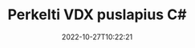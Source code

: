 ---
############################# Static ############################
layout: "auto-gen-merger"
date: 2022-10-27T10:22:21
draft: false
otherformats: docm docx dot dotm dotx epub html mht mhtml odp ods odt one otp ott pdf

############################# Head ############################
head_title: "Perkelti VDX puslapius C#"
head_description: "Perkelkite puslapius VDX dokumente C# į bet kurią vietą naudodami dokumentų sujungimo API."

############################# Header ############################
title: "Perkelti VDX puslapius C#"
description: "Perkelkite VDX puslapius su keliomis .NET kodo eilutėmis."
bg_image: "https://cms.admin.containerize.com/templates/aspose/App_Themes/V3/images/bg/header1.png"
bg_overlay: false
button:
    enable: true
    icon: "fas fa-arrow-down"
    label: "Atsisiųskite nemokamą bandomąją versiją"
    link: "https://downloads.groupdocs.com/merger/net"

############################# SubMenu ############################
submenu:
    enable: true

    left:
        img_alt: "GroupDocs.Merger for .NET"
        image: "https://cms.admin.containerize.com/templates/groupdocs/images/product-logos/90x90-noborder/groupdocs-merger-net.png"
        product: "GroupDocs.Merger"
        platform: ".NET"

    middle:
        button:

            # button loop
            - link: "https://apireference.groupdocs.com/merger/net"
              text: "API nuoroda"

            # button loop
            - link: "https://github.com/groupdocs-merger"
              text: "Kodo pavyzdžiai"

            # button loop
            - link: "https://products.groupdocs.app/merger/family"
              text: "Tiesioginės demonstracinės versijos"

            # button loop
            - link: "https://purchase.groupdocs.com/pricing/merger/net"
              text: "Kainodara"

    right:
        link_download: "https://downloads.groupdocs.com/merger"
        link_learn: "https://docs.groupdocs.com/merger/net"
        link_buy: "https://purchase.groupdocs.com"

############################# About ############################
about:
    enable: true
    title: "Apie GroupDocs.Merger for .NET API"
    content: |
        [GroupDocs.Merger for .NET](/lt/merger/net/) siūlo paprastą sprendimą saugiai sujungti ir padalyti iš įvairių dokumentų formatų, įskaitant PDF, Microsoft Office (Word, Excel, PowerPoint). , OneNote), OpenDocument, HTML, vaizdus ir daugelį kitų .NET programose. Pridėję vos kelias kodo eilutes, atlikite kelias dokumento operacijas, pvz., perkelkite, pašalinkite, pasukite, sukeiskite, išskleiskite arba pakeiskite dokumento puslapių orientaciją. Dokumentų sujungimo API taip pat palaiko dokumentų puslapių peržiūrą kaip vaizdą, kad būtų galima analizuoti dokumento struktūrą, formatavimą ir puslapio turinį.
        
        GroupDocs.Merger API yra tinkamas pasirinkimas įmonių sprendimams, kuriems reikia failų puslapio perkėlimo funkcijų. Šios API yra gerai palaikomos visose pagrindinėse operacinėse sistemose ir platformose, įskaitant .NET Framework, .NET Standard, .NET Core, Mono.

############################# Steps ############################
steps:
    enable: true
    title_left: "Perkelti VDX failo puslapius į .NET"
    content_left: |
        [GroupDocs.Merger for .NET](/lt/merger/net/) leidžia C# kūrėjams lengvai perkelti puslapius VDX faile, atlikdami kelis paprastus veiksmus .
        
        * Inicijuokite **MoveOptions**, kad nurodytumėte dabartinius ir naujus puslapių numerius.
        * Sukurkite naują **Merger** egzempliorių ir nurodykite šaltinio dokumento kelią kaip konstruktoriaus parametrą.
        * Paskambinkite **MovePage** ir perduokite **MoveOptions** objektą.
        * Paskambinkite **Save** ir nurodykite failo kelią, kad išsaugotumėte gautą dokumentą.

    title_right: "Sistemos reikalavimai"
    content_right: |
        GroupDocs.Merger for .NET API palaikomos visose pagrindinėse platformose ir operacinėse sistemose. Prieš vykdydami toliau pateiktą kodą, įsitikinkite, kad jūsų sistemoje yra įdiegtos šios būtinos sąlygos.

        * Operacinės sistemos: Microsoft Windows, Linux, MacOS
        * Kūrimo aplinkos: Visual Studio, Xamarin, MonoDevelop
        * Karkasai: .NET Framework, .NET Standard, .NET Core, Mono
        * Atsisiųskite naujausią GroupDocs.Merger for .NET versiją iš [NuGet](https://www.nuget.org/packages/groupdocs.merger)
         
    code: |
     {{% merger/additional-styles %}}
     {{< merger/code-merger title="Kaip perkelti VDX failo puslapius naudojant C# pavyzdinį kodą">}}

        ```csharp    
        // Perkelkite VDX failo puslapius naudodami GroupDocs.Merger API
        int pageNumber = 6;
        int newPageNumber = 1;

        // Inicijuokite MoveOptions klasę, kad nurodytumėte esamus ir naujus puslapių numerius
        MoveOptions moveOptions = new MoveOptions(pageNumber, newPageNumber);

        // Momentinis susijungimas su įvesties VDX dokumentu
        using (Merger merger = new Merger("input.vdx"))
          {
            // Iškvieskite MovePage metodą ir perduokite jam objektą MoveOptions
            merger.MovePage(moveOptions);
    
            // Iškvieskite išsaugojimo metodą ir nurodykite norimą failo kelią, kad išsaugotumėte išvesties dokumentą
            merger.Save("output.vdx");
          }
        ```
     {{< /merger/code-merger >}}

############################# Demos ############################
demos:
    enable: true
    title: "Tiesioginės demonstracinės versijos – perkelkite VDX puslapius į internetą"
    content: |
       Perkelkite VDX failo puslapius dabar apsilankę [GroupDocs.Merger Live Demos](https://products.groupdocs.app/splitter/move-pages/vdx) svetainėje.
       Tiesioginė demonstracinė versija turi šiuos privalumus.
        
############################# About Formats ############################
about_formats:
    enable: true

############################# More Formats ############################
more_formats:
    enable: true
    title: "Perkelti kitų dokumentų formatų puslapius"
    content: |
        .NET dokumentuoja failų formatų ir vaizdų sujungimo ir padalijimo API. Perkelkite kai kuriuos populiarius failų formatus, kaip nurodyta toliau.

############################# Back to top ###############################
back_to_top:
    enable: true
---